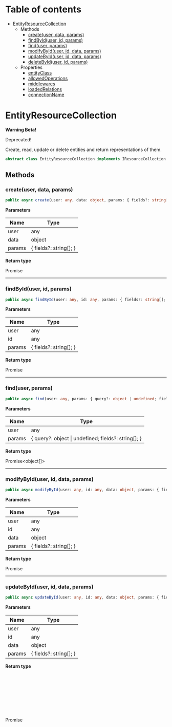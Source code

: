 # Table of contents

* [EntityResourceCollection][ClassDeclaration-4]
    * Methods
        * [create(user, data, params)][MethodDeclaration-3]
        * [findById(user, id, params)][MethodDeclaration-4]
        * [find(user, params)][MethodDeclaration-5]
        * [modifyById(user, id, data, params)][MethodDeclaration-6]
        * [updateById(user, id, data, params)][MethodDeclaration-7]
        * [deleteById(user, id, params)][MethodDeclaration-8]
    * Properties
        * [entityClass][PropertyDeclaration-11]
        * [allowedOperations][PropertyDeclaration-12]
        * [middlewares][PropertyDeclaration-13]
        * [loadedRelations][PropertyDeclaration-14]
        * [connectionName][PropertyDeclaration-15]

# EntityResourceCollection

**Warning Beta!**

Deprecated!</span>

Create, read, update or delete entities and return representations
of them.

```typescript
abstract class EntityResourceCollection implements IResourceCollection
```
## Methods

### create(user, data, params)

```typescript
public async create(user: any, data: object, params: { fields?: string[]; }): Promise<object>;
```

**Parameters**

| Name   | Type                   |
| ------ | ---------------------- |
| user   | any                    |
| data   | object                 |
| params | { fields?: string[]; } |

**Return type**

Promise<object>

----------

### findById(user, id, params)

```typescript
public async findById(user: any, id: any, params: { fields?: string[]; }): Promise<object>;
```

**Parameters**

| Name   | Type                   |
| ------ | ---------------------- |
| user   | any                    |
| id     | any                    |
| params | { fields?: string[]; } |

**Return type**

Promise<object>

----------

### find(user, params)

```typescript
public async find(user: any, params: { query?: object | undefined; fields?: string[]; }): Promise<object[]>;
```

**Parameters**

| Name   | Type                                                    |
| ------ | ------------------------------------------------------- |
| user   | any                                                     |
| params | { query?: object &#124; undefined; fields?: string[]; } |

**Return type**

Promise<object[]>

----------

### modifyById(user, id, data, params)

```typescript
public async modifyById(user: any, id: any, data: object, params: { fields?: string[]; }): Promise<object>;
```

**Parameters**

| Name   | Type                   |
| ------ | ---------------------- |
| user   | any                    |
| id     | any                    |
| data   | object                 |
| params | { fields?: string[]; } |

**Return type**

Promise<object>

----------

### updateById(user, id, data, params)

```typescript
public async updateById(user: any, id: any, data: object, params: { fields?: string[]; }): Promise<object>;
```

**Parameters**

| Name   | Type                   |
| ------ | ---------------------- |
| user   | any                    |
| id     | any                    |
| data   | object                 |
| params | { fields?: string[]; } |

**Return type**

Promise<object>

----------

### deleteById(user, id, params)

```typescript
public async deleteById(user: any, id: any, params: {}): Promise<void>;
```

**Parameters**

| Name   | Type |
| ------ | ---- |
| user   | any  |
| id     | any  |
| params | {}   |

**Return type**

Promise<void>

## Properties

### entityClass

```typescript
public abstract readonly entityClass: Class;
```

**Type**

Class

----------

### allowedOperations

```typescript
public abstract readonly allowedOperations: (keyof IResourceCollection)[];
```

**Type**

(keyof IResourceCollection)[]

----------

### middlewares

```typescript
public readonly middlewares: Partial<Record<keyof IResourceCollection, Middleware>>[];
```

**Type**

Partial<Record<keyof IResourceCollection, [Middleware][TypeAliasDeclaration-0]>>[]

----------

### loadedRelations

```typescript
public readonly loadedRelations: Partial<Record<"find" | "findById", RelationLoader>>;
```

**Type**

Partial<Record<"find" | "findById", [RelationLoader][TypeAliasDeclaration-1]>>

----------

### connectionName

```typescript
public readonly connectionName: string;
```

**Type**

string

[ClassDeclaration-4]: entityresourcecollection.md#entityresourcecollection
[MethodDeclaration-3]: entityresourcecollection.md#createuser-data-params
[MethodDeclaration-4]: entityresourcecollection.md#findbyiduser-id-params
[MethodDeclaration-5]: entityresourcecollection.md#finduser-params
[MethodDeclaration-6]: entityresourcecollection.md#modifybyiduser-id-data-params
[MethodDeclaration-7]: entityresourcecollection.md#updatebyiduser-id-data-params
[MethodDeclaration-8]: entityresourcecollection.md#deletebyiduser-id-params
[PropertyDeclaration-11]: entityresourcecollection.md#entityclass
[PropertyDeclaration-12]: entityresourcecollection.md#allowedoperations
[PropertyDeclaration-13]: entityresourcecollection.md#middlewares
[TypeAliasDeclaration-0]: ../index.md#middleware
[PropertyDeclaration-14]: entityresourcecollection.md#loadedrelations
[TypeAliasDeclaration-1]: ../index.md#relationloader
[PropertyDeclaration-15]: entityresourcecollection.md#connectionname